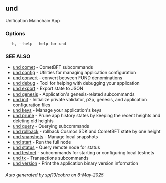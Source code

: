 ## und

Unification Mainchain App

### Options

```
  -h, --help   help for und
```

### SEE ALSO

* [und comet](und_comet.md)	 - CometBFT subcommands
* [und config](und_config.md)	 - Utilities for managing application configuration
* [und convert](und_convert.md)	 - convert between FUND denominations
* [und debug](und_debug.md)	 - Tool for helping with debugging your application
* [und export](und_export.md)	 - Export state to JSON
* [und genesis](und_genesis.md)	 - Application's genesis-related subcommands
* [und init](und_init.md)	 - Initialize private validator, p2p, genesis, and application configuration files
* [und keys](und_keys.md)	 - Manage your application's keys
* [und prune](und_prune.md)	 - Prune app history states by keeping the recent heights and deleting old heights
* [und query](und_query.md)	 - Querying subcommands
* [und rollback](und_rollback.md)	 - rollback Cosmos SDK and CometBFT state by one height
* [und snapshots](und_snapshots.md)	 - Manage local snapshots
* [und start](und_start.md)	 - Run the full node
* [und status](und_status.md)	 - Query remote node for status
* [und testnet](und_testnet.md)	 - subcommands for starting or configuring local testnets
* [und tx](und_tx.md)	 - Transactions subcommands
* [und version](und_version.md)	 - Print the application binary version information

###### Auto generated by spf13/cobra on 6-May-2025
